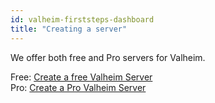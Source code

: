 ```yaml
---
id: valheim-firststeps-dashboard
title: "Creating a server"
---
```


We offer both free and Pro servers for Valheim.

Free: [Create a free Valheim Server](https://fshost.me/free/valheim)<br />
Pro: [Create a Pro Valheim Server](https://fshost.me/pro/pricing/valheim)
